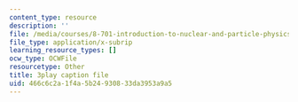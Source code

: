 ```yaml
---
content_type: resource
description: ''
file: /media/courses/8-701-introduction-to-nuclear-and-particle-physics-fall-2020/466c6c2a1f4a5b24930833da3953a9a5_2YpdnHLvsyw.vtt
file_type: application/x-subrip
learning_resource_types: []
ocw_type: OCWFile
resourcetype: Other
title: 3play caption file
uid: 466c6c2a-1f4a-5b24-9308-33da3953a9a5
---
```

